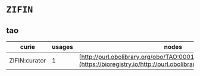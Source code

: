 # `ZIFIN`
## tao
| curie         |   usages | nodes                                                                                                           |
|---------------|----------|-----------------------------------------------------------------------------------------------------------------|
| ZIFIN:curator |        1 | [http://purl.obolibrary.org/obo/TAO:0001385](https://bioregistry.io/http://purl.obolibrary.org/obo/TAO:0001385) |
